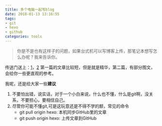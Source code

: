 ```yaml
---
title: 多个电脑一起写blog
date: 2018-01-13 13:16:55
tags: 
- git
- hexo
- github
categories: tools
---
```

> 你是不是也有这样子的问题，如果台式机可以写博客上传，那笔记本想写怎么办呢？我来告诉你。

传送门送上：[1](http://blog.csdn.net/Monkey_LZL/article/details/60870891)，[2](https://righere.github.io/2016/10/10/install-hexo/)
第一篇的文章比较短，但是就是精华，第二篇，有部分图文，会给你一些更直观的参考。

我呢，还是给大家一些**建议**
1. 不要怕出错，说实话，对于一个小白来说，什么也不懂，什么是git啊，没关系，不要担心，要相信自己。
2. 尽管你可能不懂git,可是这玩意还是不得不学的额，常见的命令
	* git pull origin hexo: 本机同步GitHub里的文章
	* git push origin hexo: 上传文章到GitHub

